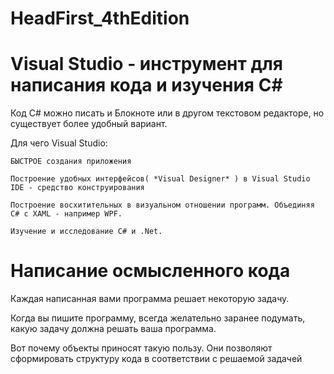 # HeadFirst_4thEdition

# Visual Studio - инструмент для написания кода и изучения С#
Код С# можно писать и Блокноте или в другом текстовом редакторе, но существует более удобный вариант. 

Для чего Visual Studio: 

    БЫСТРОЕ создания приложения
    
    Построение удобных интерфейсов( *Visual Designer* ) в Visual Studio IDE - средство конструирования

    Построение восхитительных в визуальном отношении программ. Объединяя С# c XAML - например WPF.

    Изучение и исследование С# и .Net. 

# Написание осмысленного кода 
Каждая написанная вами программа решает некоторую задачу.

Когда вы пишите программу, всегда желательно заранее подумать, какую задачу должна решать ваша программа. 

Вот почему объекты приносят такую пользу. Они позволяют сформировать структуру кода в соответствии с решаемой задачей 

